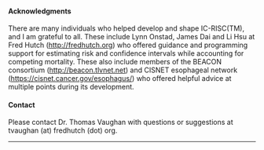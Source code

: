 #### Acknowledgments
There are many individuals who helped develop and shape IC\-RISC(TM), and I am grateful to all. These include Lynn Onstad, James Dai and Li Hsu at Fred Hutch (http://fredhutch.org) who offered guidance and programming support for estimating risk and confidence intervals while accounting for competing mortality. These also include members of the BEACON consortium (http://beacon.tlvnet.net) and CISNET esophageal network (https://cisnet.cancer.gov/esophagus/) who offered helpful advice at multiple points during its development.

#### Contact
Please contact Dr. Thomas Vaughan with questions or suggestions at tvaughan (at) fredhutch (dot) org.

***
